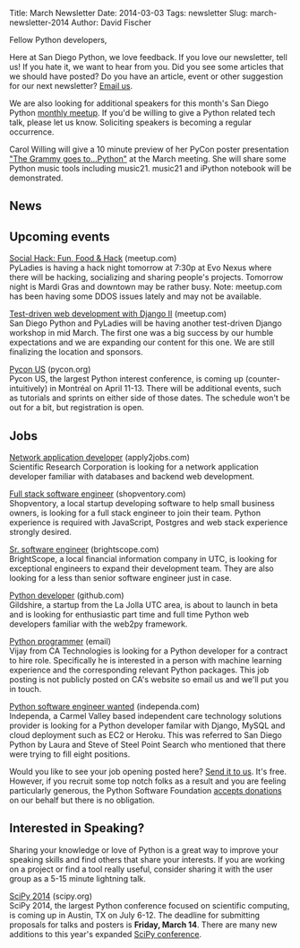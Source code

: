 Title: March Newsletter
Date: 2014-03-03
Tags: newsletter
Slug: march-newsletter-2014
Author: David Fischer


Fellow Python developers,

Here at San Diego Python, we love feedback. If you love our newsletter,
tell us! If you hate it, we want to hear from you. Did you see some articles
that we should have posted? Do you have an article, event or other suggestion
for our next newsletter? [Email us][email-us].

We are also looking for additional speakers for this month's San Diego Python
[monthly meetup][monthly-meetup]. If you'd be willing to give a Python related
tech talk, please let us know. Soliciting speakers is becoming a regular
occurrence.

[monthly-meetup]: http://www.meetup.com/pythonsd/events/163679122/
[email-us]: mailto:sandiegopython@gmail.com


Carol Willing will give a 10 minute preview of her PyCon poster
presentation ["The Grammy goes to...Python"][grammy-pycon] at the March
meeting. She will share some Python music tools including music21. music21 and
iPython notebook will be demonstrated.

[grammy-pycon]: https://us.pycon.org/2014/schedule/presentation/98/


News
----


Upcoming events
---------------

[Social Hack: Fun, Food & Hack][pyladies-hack-night] (meetup.com) <br />
PyLadies is having a hack night tomorrow at 7:30p at Evo Nexus where there will
be hacking, socializing and sharing people's projects. Tomorrow night is Mardi
Gras and downtown may be rather busy.
Note: meetup.com has been having some DDOS issues lately and may not be available.

[pyladies-hack-night]: http://www.meetup.com/sd-pyladies/events/166953232/


[Test-driven web development with Django II][test-driven] (meetup.com) <br />
San Diego Python and PyLadies will be having another test-driven Django
workshop in mid March. The first one was a big success by our humble
expectations and we are expanding our content for this one. We are still
finalizing the location and sponsors.

[test-driven]: http://www.meetup.com/pythonsd/events/164679962/


[Pycon US][pycon-us] (pycon.org) <br />
Pycon US, the largest Python interest conference, is coming up
(counter-intuitively) in Montréal on April 11-13. There will be additional
events, such as tutorials and sprints on either side of those dates. The
schedule won't be out for a bit, but registration is open.

[pycon-us]: https://us.pycon.org/2014/


Jobs
----

[Network application developer][netapp-developer] (apply2jobs.com) <br />
Scientific Research Corporation is looking for a network application developer
familiar with databases and backend web development.

[netapp-developer]: https://www2.apply2jobs.com/scires/ProfExt/index.cfm?fuseaction=mExternal.showJob&RID=5476&CurrentPage=1


[Full stack software engineer][full-stack-dev] (shopventory.com) <br />
Shopventory, a local startup developing software to help small business owners,
is looking for a full stack engineer to join their team. Python experience is
required with JavaScript, Postgres and web stack experience strongly desired.

[full-stack-dev]: https://shopventory.com/careers/


[Sr. software engineer][sr-software-engineer] (brightscope.com) <br />
BrightScope, a local financial information company in UTC, is looking for
exceptional engineers to expand their development team. They are also looking
for a less than senior software engineer just in case.

[sr-software-engineer]: http://www.brightscope.com/about/careers/#job_Sr._Software_Engineer_


[Python developer][python-developer] (github.com) <br />
Gildshire, a startup from the La Jolla UTC area, is about to launch in beta
and is looking for enthusiastic part time and full time Python web developers
familiar with the web2py framework.

[python-developer]: https://jobs.github.com/positions/3f1dcefc-7c76-11e3-8e20-9efdd7a82447


[Python programmer][python-programmer] (email) <br />
Vijay from CA Technologies is looking for a Python developer for a contract
to hire role. Specifically he is interested in a person with machine learning
experience and the corresponding relevant Python packages. This job posting
is not publicly posted on CA's website so email us and we'll put you in touch.

[python-programmer]: mailto:sandiegopython@gmail.com


[Python software engineer wanted][python-software-dev] (independa.com) <br />
Independa, a Carmel Valley based independent care technology solutions
provider is looking for a Python developer familar with Django, MySQL and
cloud deployment such as EC2 or Heroku. This was referred to San Diego Python
by Laura and Steve of Steel Point Search who mentioned that there were trying
to fill eight positions.

[python-software-dev]: http://www.independa.com/careers


Would you like to see your job opening posted here? [Send it to us][send-it].
It's free. However, if you recruit some top notch folks as a result and you
are feeling particularly generous, the Python Software Foundation
[accepts donations][accepts-donations] on our behalf but there is no
obligation.

[send-it]: mailto:sandiegopython@gmail.com
[accepts-donations]: https://psfmember.org/civicrm/contribute/transact?reset=1&id=9


Interested in Speaking?
-----------------------

Sharing your knowledge or love of Python is a great way to improve your
speaking skills and find others that share your interests. If you are working
on a project or find a tool really useful, consider sharing it with the user
group as a 5-15 minute lightning talk.


[SciPy 2014][scipy-2014] (scipy.org) <br />
SciPy 2014, the largest Python conference focused on scientific computing, is
coming up in Austin, TX on July 6-12. The deadline for submitting proposals
for talks and posters is **Friday, March 14**. There are many new additions to
this year's expanded [SciPy conference][scipy-conference].

[scipy-2014]: https://conference.scipy.org/scipy2014/
[scipy-conference]: https://conference.scipy.org/scipy2014/about/

